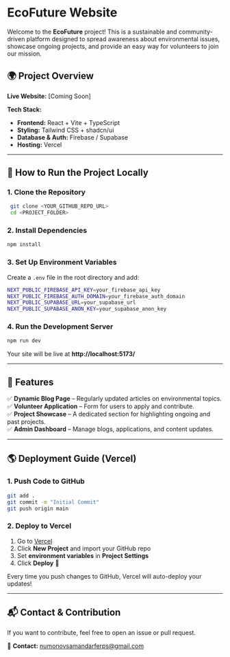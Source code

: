# EcoFuture Website

Welcome to the **EcoFuture** project! This is a sustainable and community-driven platform designed to spread awareness about environmental issues, showcase ongoing projects, and provide an easy way for volunteers to join our mission.

## 🌍 Project Overview

**Live Website:** [Coming Soon]

**Tech Stack:**
- **Frontend:** React + Vite + TypeScript
- **Styling:** Tailwind CSS + shadcn/ui
- **Database & Auth:** Firebase / Supabase
- **Hosting:** Vercel

---

## 🚀 How to Run the Project Locally

### **1. Clone the Repository**
```sh
 git clone <YOUR_GITHUB_REPO_URL>
 cd <PROJECT_FOLDER>
```

### **2. Install Dependencies**
```sh
npm install
```

### **3. Set Up Environment Variables**
Create a `.env` file in the root directory and add:
```sh
NEXT_PUBLIC_FIREBASE_API_KEY=your_firebase_api_key
NEXT_PUBLIC_FIREBASE_AUTH_DOMAIN=your_firebase_auth_domain
NEXT_PUBLIC_SUPABASE_URL=your_supabase_url
NEXT_PUBLIC_SUPABASE_ANON_KEY=your_supabase_anon_key
```

### **4. Run the Development Server**
```sh
npm run dev
```
Your site will be live at **http://localhost:5173/**

---

## 🌱 Features
✅ **Dynamic Blog Page** – Regularly updated articles on environmental topics.  
✅ **Volunteer Application** – Form for users to apply and contribute.  
✅ **Project Showcase** – A dedicated section for highlighting ongoing and past projects.  
✅ **Admin Dashboard** – Manage blogs, applications, and content updates.  

---

## 🌎 Deployment Guide (Vercel)
### **1. Push Code to GitHub**
```sh
git add .
git commit -m "Initial Commit"
git push origin main
```

### **2. Deploy to Vercel**
1. Go to [Vercel](https://vercel.com/)
2. Click **New Project** and import your GitHub repo
3. Set **environment variables** in **Project Settings**
4. Click **Deploy** 🎉

Every time you push changes to GitHub, Vercel will auto-deploy your updates!

---

## 📬 Contact & Contribution
If you want to contribute, feel free to open an issue or pull request.

📩 **Contact:** numonovsamandarferps@gmail.com
 
 